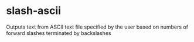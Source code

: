 # slash-ascii
Outputs text from ASCII text file specified by the user based on numbers of forward slashes terminated by backslashes

